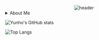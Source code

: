<!--타이틀 부분-->

<div align="center">
  <img src="https://capsule-render.vercel.app/api?type=venom&text=%20Who%20ever%20knows&animation=blink" alt="header">
</div>

<details>
<summary>About Me</summary>

<div align="left">  

## ✨ Tech Stack ✨
![Java](https://img.shields.io/badge/java-%23ED8B00.svg?style=for-the-badge&logo=java&logoColor=white)

## 📚 Studying 📚
![JavaScript](https://img.shields.io/badge/javascript-%23323330.svg?style=for-the-badge&logo=javascript&logoColor=%23F7DF1E)
![React](https://img.shields.io/badge/react-%2320232a.svg?style=for-the-badge&logo=react&logoColor=%2361DAFB)
![MySQL](https://img.shields.io/badge/mysql-%2300f.svg?style=for-the-badge&logo=mysql&logoColor=white)
![C++](https://img.shields.io/badge/c++-%2300599C.svg?style=for-the-badge&logo=c%2B%2B&logoColor=white)
![R](https://img.shields.io/badge/r-%23276DC3.svg?style=for-the-badge&logo=r&logoColor=white)
</div>
</details>



![Yunho's GitHub stats](https://github-readme-stats.vercel.app/api?username=yunho04&show_icons=true&theme=radical)

![Top Langs](https://github-readme-stats.vercel.app/api/top-langs/?username=yunho04&layout=compact)

